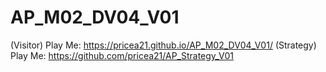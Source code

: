 # AP_M02_DV04_V01
 
(Visitor) Play Me: https://pricea21.github.io/AP_M02_DV04_V01/
(Strategy) Play Me: https://github.com/pricea21/AP_Strategy_V01
